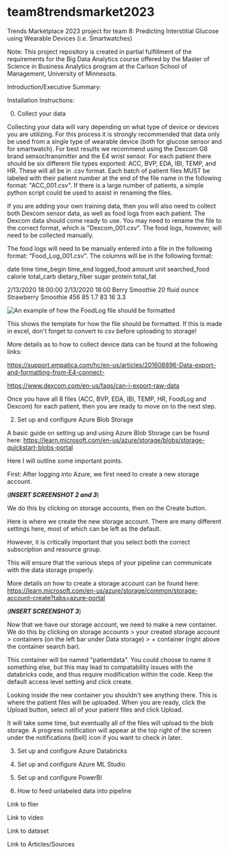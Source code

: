 # team8trendsmarket2023
Trends Marketplace 2023 project for team 8: Predicting Interstitial Glucose using Wearable Devices (i.e. Smartwatches)

Note: This project repository is created in partial fulfillment of the requirements for the Big Data Analytics course offered by the Master of Science in Business Analytics program at the Carlson School of Management, University of Minnesota.

Introduction/Executive Summary:

Installation Instructions:

0. Collect your data

Collecting your data will vary depending on what type of device or devices you are utilizing.
For this process it is strongly recommended that data only be used from a single type of wearable device (both for glucose sensor and for smartwatch).
For best results we recommend using the Dexcom G6 brand sensor/transmitter and the E4 wrist sensor.
For each patient there should be six different file types exported: ACC, BVP, EDA, IBI, TEMP, and HR. These will all be in .csv format.
Each batch of patient files MUST be labeled with their patient number at the end of the file name in the following format: "ACC_001.csv".
If there is a large number of patients, a simple python script could be used to assist in renaming the files.

If you are adding your own training data, then you will also need to collect both Dexcom sensor data, as well as food logs from each patient.
The Dexcom data should come ready to use. You may need to rename the file to the correct format, which is "Dexcom_001.csv".
The food logs, however, will need to be collected manually.

The food logs will need to be manually entered into a file in the following format: "Food_Log_001.csv". The columns will be in the following format:

date	time	time_begin	time_end	logged_food	amount	unit	searched_food	calorie	total_carb	dietary_fiber	sugar	protein	total_fat

2/13/2020	18:00:00	2/13/2020 18:00		Berry Smoothie	20	fluid ounce	Strawberry Smoothie	456	85	1.7	83	16	3.3

![An example of how the FoodLog file should be formatted]([https://imgur.com/a/Tt1Qjc2])

This shows the template for how the file should be formatted. If this is made in excel, don't forget to convert to csv before uploading to storage!

More details as to how to collect device data can be found at the following links:

https://support.empatica.com/hc/en-us/articles/201608896-Data-export-and-formatting-from-E4-connect-

https://www.dexcom.com/en-us/faqs/can-i-export-raw-data

Once you have all 8 files (ACC, BVP, EDA, IBI, TEMP, HR, FoodLog and Dexcom) for each patient, then you are ready to move on to the next step.


2. Set up and configure Azure Blob Storage

A basic guide on setting up and using Azure Blob Storage can be found here:
https://learn.microsoft.com/en-us/azure/storage/blobs/storage-quickstart-blobs-portal

Here I will outline some important points.

First: After logging into Azure, we first need to create a new storage account.

(***INSERT SCREENSHOT 2 and 3***)

We do this by clicking on storage accounts, then on the Create button.

Here is where we create the new storage account. There are many different settings here, most of which can be left as the default.

However, it is critically important that you select both the correct subscription and resource group.

This will ensure that the various steps of your pipeline can communicate with the data storage properly.

More details on how to create a storage account can be found here:
https://learn.microsoft.com/en-us/azure/storage/common/storage-account-create?tabs=azure-portal

(***INSERT SCREENSHOT 3***)

Now that we have our storage account, we need to make a new container. We do this by clicking on storage accounts > your created storage account > containers (on the left bar under Data storage) > + container (right above the container search bar).

This container will be named "patientdata". You could choose to name it something else, but this may lead to compatability issues with the databricks code, and thus require modification within the code. Keep the default access level setting and click create.

Looking inside the new container you shouldn't see anything there. This is where the patient files will be uploaded. When you are ready, click the Upload button, select all of your patient files and click Upload.

It will take some time, but eventually all of the files will upload to the blob storage. A progress notification will appear at the top right of the screen under the notifications (bell) icon if you want to check in later.


3. Set up and configure Azure Databricks



4. Set up and configure Azure ML Studio



5. Set up and configure PowerBI


 
6. How to feed unlabeled data into pipeline



Link to flier

Link to video

Link to dataset

Link to Articles/Sources
